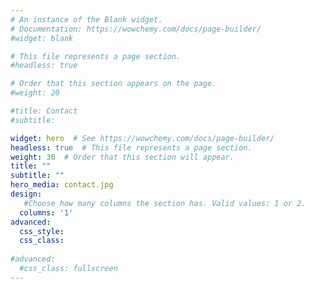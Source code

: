 ```yaml
---
# An instance of the Blank widget.
# Documentation: https://wowchemy.com/docs/page-builder/
#widget: blank

# This file represents a page section.
#headless: true

# Order that this section appears on the page.
#weight: 20

#title: Contact
#subtitle:

widget: hero  # See https://wowchemy.com/docs/page-builder/
headless: true  # This file represents a page section.
weight: 30  # Order that this section will appear.
title: ""
subtitle: ""
hero_media: contact.jpg
design:
   #Choose how many columns the section has. Valid values: 1 or 2.
  columns: '1'
advanced:
  css_style:
  css_class:
  
#advanced:
  #css_class: fullscreen
---
```

